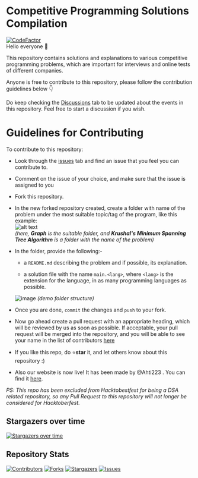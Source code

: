 # Competitive Programming Solutions Compilation
[![CodeFactor](https://www.codefactor.io/repository/github/skully-coder/hacktoberfest-competitiveprogramming/badge)](https://www.codefactor.io/repository/github/skully-coder/hacktoberfest-competitiveprogramming)  
Hello everyone 👋  

This repository contains solutions and explanations to various competitive programming problems, which are important for interviews and online tests of different companies.

Anyone is free to contribute to this repository, please follow the contribution guidelines below 👇

Do keep checking the [Discussions](https://github.com/skully-coder/hacktoberfest-competitiveprogramming/discussions) tab to be updated about the events in this repository. Feel free to start a discussion if you wish.

# Guidelines for Contributing 

To contribute to this repository: 

- Look through the [issues](https://github.com/skully-coder/competitiveprogramming/issues) tab and find an issue that you feel you can contribute to.

- Comment on the issue of your choice, and make sure that the issue is assigned to you

- Fork this repository.

- In the new forked repository created, create a folder with name of the problem under the most suitable topic/tag of the program, like this example:  
![alt text](https://cdn.discordapp.com/attachments/893592024320716842/893592160975343646/unknown.png)  
*(here, **Graph** is the suitable folder, and **Krushal's Minimum Spanning Tree Algorithm** is a folder with the name of the problem)*

- In the folder, provide the following:-

    - a `README.md` describing the problem and if possible, its explanation.

    - a solution file with the name `main.<lang>`, where `<lang>` is the extension for the language, in as many programming languages as possible.

    ![image](https://cdn.discordapp.com/attachments/893592024320716842/893593257123139594/unknown.png)
    *(demo folder structure)*

- Once you are done, `commit` the changes and `push` to your fork. 

- Now go ahead create a pull request with an appropriate heading, which will be reviewed by us as soon as possible. If acceptable, your pull request will be merged into the repository, and you will be able to see your name in the list of contributors [here](https://github.com/skully-coder/competitiveprogramming/graphs/contributors)

- If you like this repo, do ⭐**star** it, and let others know about this repository :)

- Also our website is now live! It has been made by @Ahti223 . You can find it [here](https://skully-coder.github.io/hacktoberfest-competitiveprogramming/).

*PS: This repo has been excluded from Hacktobestfest for being a DSA related repository, so any Pull Request to this repository will not longer be considered for Hacktoberfest.*


## Stargazers over time

[![Stargazers over time](https://starchart.cc/skully-coder/competitiveprogramming.svg)](https://starchart.cc/skully-coder/competitiveprogramming)

## Repository Stats

[![Contributors][contributors-shield]][contributors-url]
[![Forks][forks-shield]][forks-url]
[![Stargazers][stars-shield]][stars-url]
[![Issues][issues-shield]][issues-url]

[contributors-shield]: https://img.shields.io/github/contributors/skully-coder/competitiveprogramming.svg?style=for-the-badge
[contributors-url]: https://github.com/skully-coder/competitiveprogramming/graphs/contributors
[forks-shield]: https://img.shields.io/github/forks/skully-coder/competitiveprogramming.svg?style=for-the-badge
[forks-url]: https://github.com/skully-coder/competitiveprogramming/network/members
[stars-shield]: https://img.shields.io/github/stars/skully-coder/competitiveprogramming.svg?style=for-the-badge
[stars-url]: https://github.com/skully-coder/competitiveprogramming/stargazers
[issues-shield]: https://img.shields.io/github/issues/skully-coder/competitiveprogramming.svg?style=for-the-badge
[issues-url]: https://github.com/skully-coder/competitiveprogramming/issues

